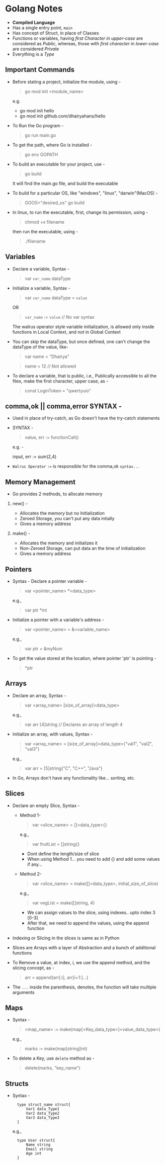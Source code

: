 # Golang Notes
* **Compiled Language**
* Has a single entry point, `main`
* Has concept of Struct, in place of Classes
* Functions or variables, having *first Character in upper-case* are considered as *Public*, whereas, those with *first character in lower-case* are considered *Private*
* Everything is a *Type*

## Important Commands
* Before stating a project, initialize the module, using -  
 
    > go mod init <module_name>

    e.g.
    
    - go mod init hello
    - go mod init github.com/dhairyahans/hello   

* To Run the Go program -

    > go run main.go

* To get the path, where Go is installed -

    > go env GOPATH

* To build an executable for your project, use -

    > go build

    It will find the main.go file, and build the executable

* To build for a particular OS, like "windows", "linux", "darwin"(MacOS) -

    > GOOS="desired_os" go build

* In linux, to run the executable, first, change its permission, using -

    > chmod +x filename

    then run the executable, using -

    > ./filename

## Variables

* Declare a variable, Syntax -

    > var `var_name` dataType


* Initialize a variable, Syntax -

    > var `var_name` dataType = `value`

    OR

    > `var_name` := `value`     // No var syntax

    The walrus operator style variable initialization, is allowed only inside functions in Local Context, and not in Global Context

* You can skip the dataType, but once defined, one can't change the dataType of the value, like- 

    > var name = "Dhairya"

    > name = 12     // Not allowed

* To declare a variable, that is public, i.e., Publically accessible to all the files, make the first character, upper case, as -

    > const LoginToken = "qwertyuio"


## comma,ok || comma,error SYNTAX - 
* Used in place of try-catch, as Go doesn't have the try-catch statements
* SYNTAX -

    > value, err := functionCall()

    e.g. -

    input, err := sum(2,4)

* `Walrus Operator` `:=` is responsible for the comma,ok `syntax... 
`
## Memory Management 

* Go provides 2 methods, to allocate memory 
1. new() -
    
    * Allocates the memory but no Initialization
    * Zeroed Storage, you can't put any data intially
    * Gives a memory address

2. make() - 

    * Allocates the memory and initializes it
    * Non-Zeroed Storage, can put data an the time of initialization
    * Gives a memory address

## Pointers

* Syntax - Declare a pointer variable -

    > var <pointer_name> *<data_type>

    e.g.,
        
    > var ptr *int

* Initialize a pointer with a variable's address -

    > var <pointer_name> = &<variable_name>

    e.g.,

    > var ptr = &myNum

* To get the value stored at the location, where pointer 'ptr' is pointing -

    > *ptr

## Arrays

* Declare an array, Syntax -

    > var <array_name> [size_of_array]<data_type>

    e.g.,

    > var arr [4]string // Declares an array of length 4

* Initialize an array, with values, Syntax -

    > var <array_name> = [size_of_array]<data_type>{"val1", "val2", "val3"}

    e.g.,

    > var arr = [5]string{"C", "C++", "Java"}

* In Go, Arrays don't have any functionality like... sorting, etc.

## Slices

* Declare an empty Slice, Syntax -
    * Method 1-
        > var <slice_name> = []<data_type>{}

        e.g.,

        >	var fruitList = []string{}

        - Dont define the length/size of slice
	    - When using Method 1... you need to add {} and add some values if any...

    * Method 2-
        > var <slice_name> = make([]<data_type>, initial_size_of_slice)

        e.g.,

        > var vegList = make([]string, 4)

        - We can assign values to the slice, using indexes.. upto index 3 [0-3]
        - After that, we need to append the values, using the append function

* Indexing or Slicing in the slices is same as in Python
* Slices are Arrays with a layer of Abstraction and a bunch of additional functions 

* To Remove a value, at index, i, we use the append method, and the slicing concept, as -
    > arr = append(arr[:i], arr[i+1:]...)

* The `...` inside the parenthesis, denotes, the function will take multiple arguments

## Maps

* Syntax -

    > <map_name> := make(map[<Key_data_type>]<value_data_type>)

    e.g.,

    > marks := make(map[string]int)

* To delete a Key, use `delete` method as -

    > delete(marks, "key_name")

## Structs

* Syntax -

        type struct_name struct{
            Var1 data_Type1
            Var2 data_Type2
            Var3 data_Type3
        }

    e.g.,

        type User struct{
            Name string
            Email string
            Age int
        }

